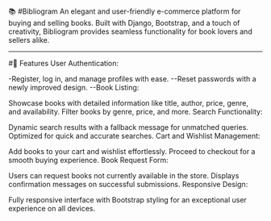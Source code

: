 📚 #Bibliogram
An elegant and user-friendly e-commerce platform for buying and selling books. Built with Django, Bootstrap, and a touch of creativity, Bibliogram provides seamless functionality for book lovers and sellers alike.

_______________________________________________________________________________________________________________________________________________________________________________________________________________________

#🚀 Features
User Authentication:

-Register, log in, and manage profiles with ease.
--Reset passwords with a newly improved design.
--Book Listing:

Showcase books with detailed information like title, author, price, genre, and availability.
Filter books by genre, price, and more.
Search Functionality:

Dynamic search results with a fallback message for unmatched queries.
Optimized for quick and accurate searches.
Cart and Wishlist Management:

Add books to your cart and wishlist effortlessly.
Proceed to checkout for a smooth buying experience.
Book Request Form:

Users can request books not currently available in the store.
Displays confirmation messages on successful submissions.
Responsive Design:

Fully responsive interface with Bootstrap styling for an exceptional user experience on all devices.
